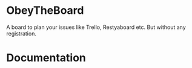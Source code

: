 # ObeyTheBoard
A board to plan your issues like Trello, Restyaboard etc. But without any registration.

# Documentation
